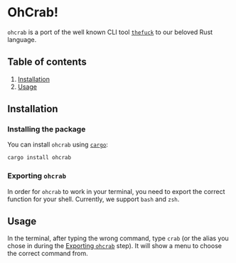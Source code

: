 # OhCrab!

`ohcrab` is a port of the well known CLI tool
[`thefuck`](https://github.com/nvbn/thefuck) to our beloved Rust language.

## Table of contents

1. [Installation](#installation)
1. [Usage](#usage)

## Installation

### Installing the package

You can install `ohcrab` using [`cargo`](https://crates.io/):

```bash
cargo install ohcrab
```

### Exporting `ohcrab`

In order for `ohcrab` to work in your terminal, you need to export the correct
function for your shell. Currently, we support `bash` and `zsh`.


## Usage

In the terminal, after typing the wrong command, type `crab` (or the alias you
chose in during the [Exporting `ohcrab`](#exporting-ohcrab) step). It will show
a menu to choose the correct command from.
